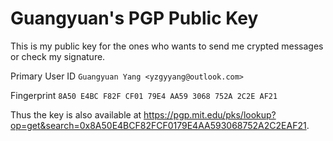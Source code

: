 # Guangyuan's PGP Public Key

This is my public key for the ones who wants to send
me crypted messages or check my signature.

Primary User ID `Guangyuan Yang <yzgyyang@outlook.com>`

Fingerprint `8A50 E4BC F82F CF01 79E4 AA59 3068 752A 2C2E AF21`

Thus the key is also available at
https://pgp.mit.edu/pks/lookup?op=get&search=0x8A50E4BCF82FCF0179E4AA593068752A2C2EAF21.
